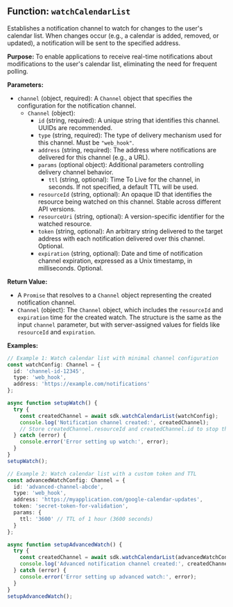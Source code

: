 ## Function: `watchCalendarList`

Establishes a notification channel to watch for changes to the user's calendar list. When changes occur (e.g., a calendar is added, removed, or updated), a notification will be sent to the specified address.

**Purpose:**
To enable applications to receive real-time notifications about modifications to the user's calendar list, eliminating the need for frequent polling.

**Parameters:**
- `channel` (object, required): A `Channel` object that specifies the configuration for the notification channel.
  - `Channel` (object): 
    - `id` (string, required): A unique string that identifies this channel. UUIDs are recommended.
    - `type` (string, required): The type of delivery mechanism used for this channel. Must be `"web_hook"`.
    - `address` (string, required): The address where notifications are delivered for this channel (e.g., a URL).
    - `params` (optional object): Additional parameters controlling delivery channel behavior.
      - `ttl` (string, optional): Time To Live for the channel, in seconds. If not specified, a default TTL will be used.
    - `resourceId` (string, optional): An opaque ID that identifies the resource being watched on this channel. Stable across different API versions.
    - `resourceUri` (string, optional): A version-specific identifier for the watched resource.
    - `token` (string, optional): An arbitrary string delivered to the target address with each notification delivered over this channel. Optional.
    - `expiration` (string, optional): Date and time of notification channel expiration, expressed as a Unix timestamp, in milliseconds. Optional.

**Return Value:**
- A `Promise` that resolves to a `Channel` object representing the created notification channel.
- `Channel` (object): The `Channel` object, which includes the `resourceId` and `expiration` time for the created watch. The structure is the same as the input `channel` parameter, but with server-assigned values for fields like `resourceId` and `expiration`.

**Examples:**
```typescript
// Example 1: Watch calendar list with minimal channel configuration
const watchConfig: Channel = {
  id: 'channel-id-12345',
  type: 'web_hook',
  address: 'https://example.com/notifications'
};

async function setupWatch() {
  try {
    const createdChannel = await sdk.watchCalendarList(watchConfig);
    console.log('Notification channel created:', createdChannel);
    // Store createdChannel.resourceId and createdChannel.id to stop the channel later
  } catch (error) {
    console.error('Error setting up watch:', error);
  }
}
setupWatch();

// Example 2: Watch calendar list with a custom token and TTL
const advancedWatchConfig: Channel = {
  id: 'advanced-channel-abcde',
  type: 'web_hook',
  address: 'https://myapplication.com/google-calendar-updates',
  token: 'secret-token-for-validation',
  params: {
    ttl: '3600' // TTL of 1 hour (3600 seconds)
  }
};

async function setupAdvancedWatch() {
  try {
    const createdChannel = await sdk.watchCalendarList(advancedWatchConfig);
    console.log('Advanced notification channel created:', createdChannel);
  } catch (error) {
    console.error('Error setting up advanced watch:', error);
  }
}
setupAdvancedWatch();
```